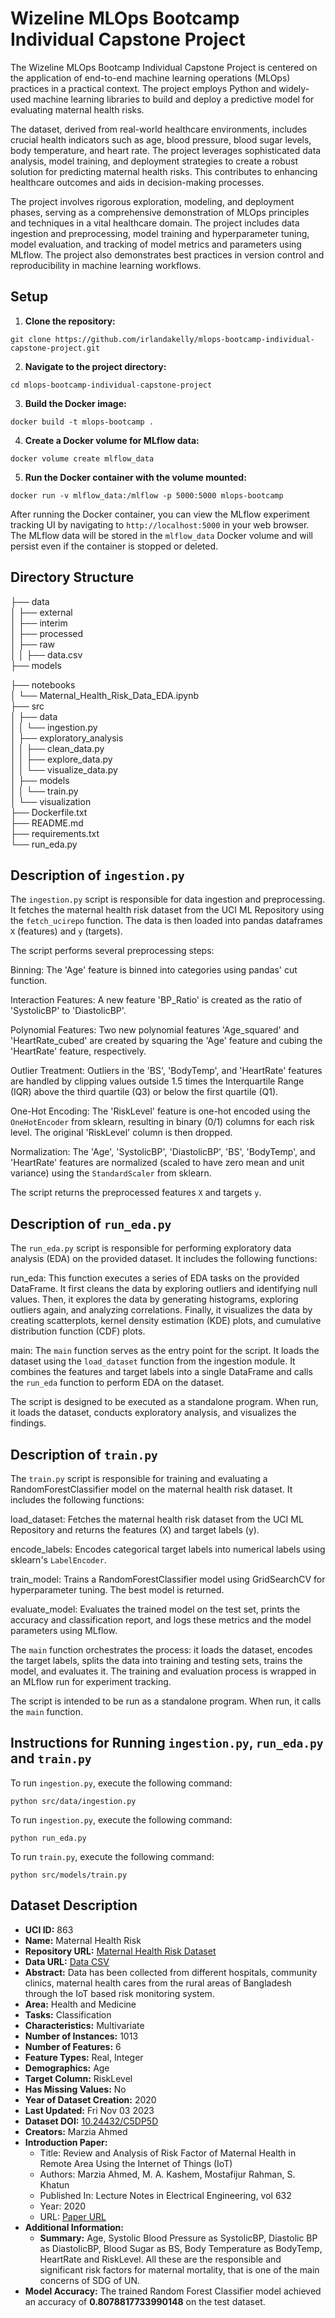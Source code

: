 # Wizeline MLOps Bootcamp Individual Capstone Project

The Wizeline MLOps Bootcamp Individual Capstone Project is centered on the application of end-to-end machine learning operations (MLOps) practices in a practical context. The project employs Python and widely-used machine learning libraries to build and deploy a predictive model for evaluating maternal health risks.

The dataset, derived from real-world healthcare environments, includes crucial health indicators such as age, blood pressure, blood sugar levels, body temperature, and heart rate. The project leverages sophisticated data analysis, model training, and deployment strategies to create a robust solution for predicting maternal health risks. This contributes to enhancing healthcare outcomes and aids in decision-making processes.

The project involves rigorous exploration, modeling, and deployment phases, serving as a comprehensive demonstration of MLOps principles and techniques in a vital healthcare domain. The project includes data ingestion and preprocessing, model training and hyperparameter tuning, model evaluation, and tracking of model metrics and parameters using MLflow. The project also demonstrates best practices in version control and reproducibility in machine learning workflows.

## Setup

1. **Clone the repository:**

```
git clone https://github.com/irlandakelly/mlops-bootcamp-individual-capstone-project.git
```


2. **Navigate to the project directory:**

```
cd mlops-bootcamp-individual-capstone-project
```


3. **Build the Docker image:**
  ```
  docker build -t mlops-bootcamp .
  ```
  

4. **Create a Docker volume for MLflow data:**

```
docker volume create mlflow_data
```


5. **Run the Docker container with the volume mounted:**

```
docker run -v mlflow_data:/mlflow -p 5000:5000 mlops-bootcamp
```

After running the Docker container, you can view the MLflow experiment tracking UI by navigating to `http://localhost:5000` in your web browser. The MLflow data will be stored in the `mlflow_data` Docker volume and will persist even if the container is stopped or deleted.

## Directory Structure

├── data<br>
│   ├── external<br>
│   ├── interim<br>
│   ├── processed<br>
│   ├── raw<br>
│   │   ├── data.csv<br>
├── models<br>


├── notebooks<br>
│   └── Maternal_Health_Risk_Data_EDA.ipynb<br>
├── src<br>
│   ├── data<br>
│   │   └── ingestion.py<br>
│   ├── exploratory_analysis<br>
│   │   ├── clean_data.py<br>
│   │   ├── explore_data.py<br>
│   │   └── visualize_data.py<br>
│   ├── models<br>
│   │   └── train.py<br>
│   └── visualization<br>
├── Dockerfile.txt<br>
├── README.md<br>
├── requirements.txt<br>
└── run_eda.py<br>



## Description of `ingestion.py`

The `ingestion.py` script is responsible for data ingestion and preprocessing. It fetches the maternal health risk dataset from the UCI ML Repository using the `fetch_ucirepo` function. The data is then loaded into pandas dataframes `X` (features) and `y` (targets).

The script performs several preprocessing steps:

Binning: The 'Age' feature is binned into categories using pandas' cut function.

Interaction Features: A new feature 'BP_Ratio' is created as the ratio of 'SystolicBP' to 'DiastolicBP'.

Polynomial Features: Two new polynomial features 'Age_squared' and 'HeartRate_cubed' are created by squaring the 'Age' feature and cubing the 'HeartRate' feature, respectively.

Outlier Treatment: Outliers in the 'BS', 'BodyTemp', and 'HeartRate' features are handled by clipping values outside 1.5 times the Interquartile Range (IQR) above the third quartile (Q3) or below the first quartile (Q1).

One-Hot Encoding: The 'RiskLevel' feature is one-hot encoded using the `OneHotEncoder` from sklearn, resulting in binary (0/1) columns for each risk level. The original 'RiskLevel' column is then dropped.

Normalization: The 'Age', 'SystolicBP', 'DiastolicBP', 'BS', 'BodyTemp', and 'HeartRate' features are normalized (scaled to have zero mean and unit variance) using the `StandardScaler` from sklearn.

The script returns the preprocessed features `X` and targets `y`.

## Description of `run_eda.py`
The `run_eda.py` script is responsible for performing exploratory data analysis (EDA) on the provided dataset. It includes the following functions:

run_eda: This function executes a series of EDA tasks on the provided DataFrame. It first cleans the data by exploring outliers and identifying null values. Then, it explores the data by generating histograms, exploring outliers again, and analyzing correlations. Finally, it visualizes the data by creating scatterplots, kernel density estimation (KDE) plots, and cumulative distribution function (CDF) plots.

main: The `main` function serves as the entry point for the script. It loads the dataset using the `load_dataset` function from the ingestion module. It combines the features and target labels into a single DataFrame and calls the `run_eda` function to perform EDA on the dataset.

The script is designed to be executed as a standalone program. When run, it loads the dataset, conducts exploratory analysis, and visualizes the findings.

## Description of `train.py`

The `train.py` script is responsible for training and evaluating a RandomForestClassifier model on the maternal health risk dataset. It includes the following functions:

load_dataset: Fetches the maternal health risk dataset from the UCI ML Repository and returns the features (X) and target labels (y).

encode_labels: Encodes categorical target labels into numerical labels using sklearn's `LabelEncoder`.

train_model: Trains a RandomForestClassifier model using GridSearchCV for hyperparameter tuning. The best model is returned.

evaluate_model: Evaluates the trained model on the test set, prints the accuracy and classification report, and logs these metrics and the model parameters using MLflow.

The `main` function orchestrates the process: it loads the dataset, encodes the target labels, splits the data into training and testing sets, trains the model, and evaluates it. The training and evaluation process is wrapped in an MLflow run for experiment tracking.

The script is intended to be run as a standalone program. When run, it calls the `main` function.

## Instructions for Running `ingestion.py`, `run_eda.py` and `train.py`

To run `ingestion.py`, execute the following command:

```
python src/data/ingestion.py
```

To run `ingestion.py`, execute the following command:

```
python run_eda.py
```

To run `train.py`, execute the following command:

```
python src/models/train.py
```

## Dataset Description

- **UCI ID:** 863
- **Name:** Maternal Health Risk
- **Repository URL:** [Maternal Health Risk Dataset](https://archive.ics.uci.edu/dataset/863/maternal+health+risk)
- **Data URL:** [Data CSV](https://archive.ics.uci.edu/static/public/863/data.csv)
- **Abstract:** Data has been collected from different hospitals, community clinics, maternal health cares from the rural areas of Bangladesh through the IoT based risk monitoring system.
- **Area:** Health and Medicine
- **Tasks:** Classification
- **Characteristics:** Multivariate
- **Number of Instances:** 1013
- **Number of Features:** 6
- **Feature Types:** Real, Integer
- **Demographics:** Age
- **Target Column:** RiskLevel
- **Has Missing Values:** No
- **Year of Dataset Creation:** 2020
- **Last Updated:** Fri Nov 03 2023
- **Dataset DOI:** [10.24432/C5DP5D](https://doi.org/10.24432/C5DP5D)
- **Creators:** Marzia Ahmed
- **Introduction Paper:**
  - Title: Review and Analysis of Risk Factor of Maternal Health in Remote Area Using the Internet of Things (IoT)
  - Authors: Marzia Ahmed, M. A. Kashem, Mostafijur Rahman, S. Khatun
  - Published In: Lecture Notes in Electrical Engineering, vol 632
  - Year: 2020
  - URL: [Paper URL](https://www.semanticscholar.org/paper/f175092a3b2217c9abca5bf5d91bab3c245c6b10)
- **Additional Information:**
  - **Summary:** Age, Systolic Blood Pressure as SystolicBP, Diastolic BP as DiastolicBP, Blood Sugar as BS, Body Temperature as BodyTemp, HeartRate and RiskLevel. All these are the responsible and significant risk factors for maternal mortality, that is one of the main concerns of SDG of UN.
- **Model Accuracy:** The trained Random Forest Classifier model achieved an accuracy of **0.8078817733990148** on the test dataset. 

